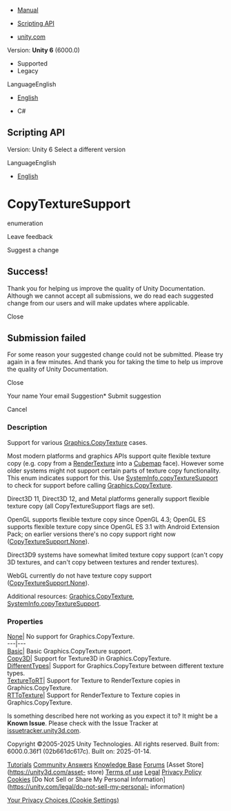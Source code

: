 [ ]()

  * [Manual](../Manual/index.html)
  * [Scripting API](../ScriptReference/index.html)

  * [unity.com](https://unity.com/)

Version: **Unity 6** (6000.0)

  * Supported
  * Legacy

LanguageEnglish

  * [English]()

  * C#

[ ](https://docs.unity3d.com)

## Scripting API

Version: Unity 6 Select a different version

LanguageEnglish

  * [English]()

# CopyTextureSupport

enumeration

Leave feedback

Suggest a change

## Success!

Thank you for helping us improve the quality of Unity Documentation. Although
we cannot accept all submissions, we do read each suggested change from our
users and will make updates where applicable.

Close

## Submission failed

For some reason your suggested change could not be submitted. Please <a>try
again</a> in a few minutes. And thank you for taking the time to help us
improve the quality of Unity Documentation.

Close

Your name Your email Suggestion* Submit suggestion

Cancel

[ ]()

### Description

Support for various [Graphics.CopyTexture](Graphics.CopyTexture.html) cases.

Most modern platforms and graphics APIs support quite flexible texture copy
(e.g. copy from a [RenderTexture](RenderTexture.html) into a
[Cubemap](Cubemap.html) face). However some older systems might not support
certain parts of texture copy functionality. This enum indicates support for
this. Use [SystemInfo.copyTextureSupport](SystemInfo-copyTextureSupport.html)
to check for support before calling
[Graphics.CopyTexture](Graphics.CopyTexture.html).  
  
Direct3D 11, Direct3D 12, and Metal platforms generally support flexible
texture copy (all CopyTextureSupport flags are set).  
  
OpenGL supports flexible texture copy since OpenGL 4.3; OpenGL ES supports
flexible texture copy since OpenGL ES 3.1 with Android Extension Pack; on
earlier versions there's no copy support right now
([CopyTextureSupport.None](Rendering.CopyTextureSupport.None.html)).  
  
Direct3D9 systems have somewhat limited texture copy support (can't copy 3D
textures, and can't copy between textures and render textures).  
  
WebGL currently do not have texture copy support
([CopyTextureSupport.None](Rendering.CopyTextureSupport.None.html)).  
  
Additional resources: [Graphics.CopyTexture](Graphics.CopyTexture.html),
[SystemInfo.copyTextureSupport](SystemInfo-copyTextureSupport.html).

### Properties

[None](Rendering.CopyTextureSupport.None.html)| No support for
Graphics.CopyTexture.  
---|---  
[Basic](Rendering.CopyTextureSupport.Basic.html)| Basic Graphics.CopyTexture
support.  
[Copy3D](Rendering.CopyTextureSupport.Copy3D.html)| Support for Texture3D in
Graphics.CopyTexture.  
[DifferentTypes](Rendering.CopyTextureSupport.DifferentTypes.html)| Support
for Graphics.CopyTexture between different texture types.  
[TextureToRT](Rendering.CopyTextureSupport.TextureToRT.html)| Support for
Texture to RenderTexture copies in Graphics.CopyTexture.  
[RTToTexture](Rendering.CopyTextureSupport.RTToTexture.html)| Support for
RenderTexture to Texture copies in Graphics.CopyTexture.  
  
Is something described here not working as you expect it to? It might be a
**Known Issue**. Please check with the Issue Tracker at
[issuetracker.unity3d.com](https://issuetracker.unity3d.com).

Copyright ©2005-2025 Unity Technologies. All rights reserved. Built from:
6000.0.36f1 (02b661dc617c). Built on: 2025-01-14.

[Tutorials](https://unity3d.com/learn) [Community
Answers](https://answers.unity3d.com) [Knowledge
Base](https://support.unity3d.com/hc/en-us)
[Forums](https://forum.unity3d.com) [Asset Store](https://unity3d.com/asset-
store) [Terms of use](https://docs.unity3d.com/Manual/TermsOfUse.html)
[Legal](https://unity.com/legal) [Privacy
Policy](https://unity.com/legal/privacy-policy)
[Cookies](https://unity.com/legal/cookie-policy) [Do Not Sell or Share My
Personal Information](https://unity.com/legal/do-not-sell-my-personal-
information)

[Your Privacy Choices (Cookie Settings)](javascript:void\(0\);)

